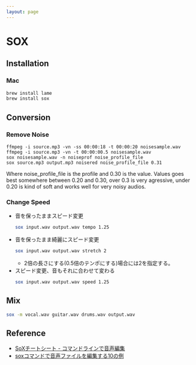 ```yaml
---
layout: page
---
```


# SOX

## Installation

### Mac

```sh
brew install lame
brew install sox
```

## Conversion

### Remove Noise

```
ffmpeg -i source.mp3 -vn -ss 00:00:18 -t 00:00:20 noisesample.wav
ffmpeg -i source.mp3 -vn -t 00:00:00.5 noisesample.wav
sox noisesample.wav -n noiseprof noise_profile_file
sox source.mp3 output.mp3 noisered noise_profile_file 0.31
```

Where noise_profile_file is the profile and 0.30 is the value.
Values goes best somewhere between 0.20 and 0.30,
over 0.3 is very agressive,
under 0.20 is kind of soft and works well for very noisy audios.

### Change Speed

* 音を保ったままスピード変更
    ```sh
    sox input.wav output.wav tempo 1.25
    ```
* 音を保ったまま綺麗にスピード変更
    ```sh
    sox input.wav output.wav stretch 2
    ```
    * 2倍の長さにする(0.5倍のテンポにする)場合には2を指定する。
* スピード変更、音もそれに合わせて変わる
    ```sh
    sox input.wav output.wav speed 1.25
    ```

## Mix

```sh
sox -m vocal.wav guitar.wav drums.wav output.wav
```


## Reference

* [SoXチートシート - コマンドラインで音声編集](https://qiita.com/moutend/items/50df1706db53cc07f105)
* [soxコマンドで音声ファイルを編集する10の例](http://blog.asial.co.jp/885)

